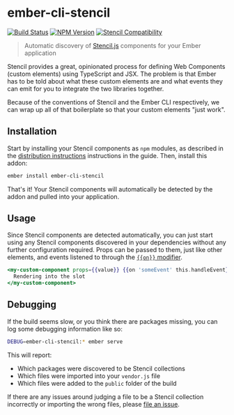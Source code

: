 # ember-cli-stencil

[![Build Status](https://travis-ci.org/alexlafroscia/ember-cli-stencil.svg?branch=master)](https://travis-ci.org/alexlafroscia/ember-cli-stencil)
[![NPM Version](https://badgen.net/npm/v/ember-cli-stencil)](https://www.npmjs.com/package/ember-cli-stencil)
[![Stencil Compatibility](https://badgen.net/badge/stencil/^1.0.7?label=%40stencil%2Fcore)](https://stenciljs.com)

> Automatic discovery of [Stencil.js][stencil] components for your Ember application

Stencil provides a great, opinionated process for defining Web Components (custom elements) using TypeScript and JSX. The problem is that Ember has to be told about what these custom elements are and what events they can emit for you to integrate the two libraries together.

Because of the conventions of Stencil and the Ember CLI respectively, we can wrap up all of that boilerplate so that your custom elements "just work".

## Installation

Start by installing your Stencil components as `npm` modules, as described in the [distribution instructions][distribution] instructions in the guide. Then, install this addon:

```bash
ember install ember-cli-stencil
```

That's it! Your Stencil components will automatically be detected by the addon and pulled into your application.

## Usage

Since Stencil components are detected automatically, you can just start using any Stencil components discovered in your dependencies without any further configuration required. Props can be passed to them, just like other elements, and events listened to through the [`{{on}}` modifier][on-modifier].

```hbs
<my-custom-component props={{value}} {{on 'someEvent' this.handleEvent}}>
  Rendering into the slot
</my-custom-component>
```

## Debugging

If the build seems slow, or you think there are packages missing, you can log some debugging information like so:

```bash
DEBUG=ember-cli-stencil:* ember serve
```

This will report:

- Which packages were discovered to be Stencil collections
- Which files were imported into your `vendor.js` file
- Which files were added to the `public` folder of the build

If there are any issues around judging a file to be a Stencil collection incorrectly or importing the wrong files, please [file an issue][issues].

[stencil]: https://stenciljs.com/
[distribution]: https://stenciljs.com/docs/distribution
[issues]: https://github.com/alexlafroscia/ember-cli-stencil/issues
[on-modifier]: https://github.com/buschtoens/ember-on-modifier#readme
